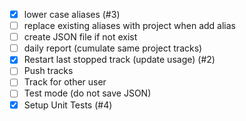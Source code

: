 - [x] lower case aliases (#3)
- [ ] replace existing aliases with project when add alias
- [ ] create JSON file if not exist
- [ ] daily report (cumulate same project tracks)
- [x] Restart last stopped track (update usage) (#2)
- [ ] Push tracks
- [ ] Track for other user
- [ ] Test mode (do not save JSON)
- [x] Setup Unit Tests (#4)
